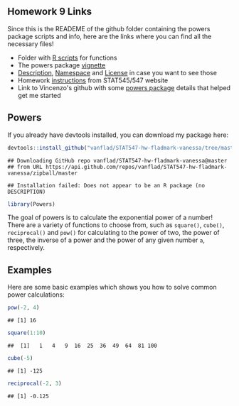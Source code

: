 Homework 9 Links
----------------

Since this is the READEME of the github folder containing the powers package scripts and info, here are the links where you can find all the necessary files!

-   Folder with [R scripts](https://github.com/vanflad/STAT547-hw-fladmark-vanessa/tree/master/Homework%209/R) for functions
-   The powers package [vignette](https://github.com/vanflad/STAT547-hw-fladmark-vanessa/blob/master/Homework%209/inst/doc/my_vignette.Rmd)
-   [Description](https://github.com/vanflad/STAT547-hw-fladmark-vanessa/blob/master/Homework%209/DESCRIPTION), [Namespace](https://github.com/vanflad/STAT547-hw-fladmark-vanessa/blob/master/Homework%209/NAMESPACE) and [License]() in case you want to see those
-   Homework [instructions](http://stat545.com/hw09_package.html) from STAT545/547 website
-   Link to Vincenzo's github with some [powers package](https://github.com/vincenzocoia/powers/blob/master/R/pow.R) details that helped get me started

Powers
------

If you already have devtools installed, you can download my package here:

``` r
devtools::install_github("vanflad/STAT547-hw-fladmark-vanessa/tree/master/Homework%209/Powers")
```

    ## Downloading GitHub repo vanflad/STAT547-hw-fladmark-vanessa@master
    ## from URL https://api.github.com/repos/vanflad/STAT547-hw-fladmark-vanessa/zipball/master

    ## Installation failed: Does not appear to be an R package (no DESCRIPTION)

``` r
library(Powers)
```

The goal of powers is to calculate the exponential power of a number! There are a variety of functions to choose from, such as `square()`, `cube()`, `reciprocal()` and `pow()` for calculating to the power of two, the power of three, the inverse of a power and the power of any given number `a`, respectively.

Examples
--------

Here are some basic examples which shows you how to solve common power calculations:

``` r
pow(-2, 4)
```

    ## [1] 16

``` r
square(1:10)
```

    ##  [1]   1   4   9  16  25  36  49  64  81 100

``` r
cube(-5)
```

    ## [1] -125

``` r
reciprocal(-2, 3)
```

    ## [1] -0.125
